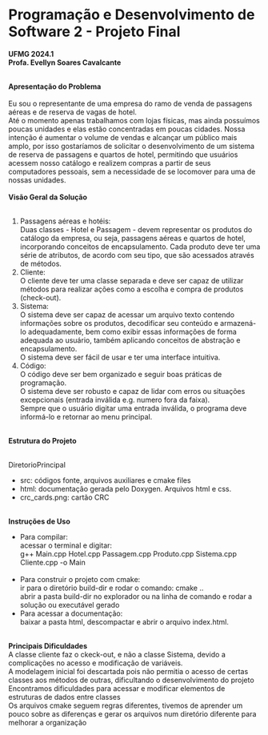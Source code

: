# Programação e Desenvolvimento de Software 2 - Projeto Final
<b>UFMG 2024.1</b><br>
<b>Profa. Evellyn Soares Cavalcante</b><br><br>

<b>Apresentação do Problema</b><br><br>
Eu sou o representante de uma empresa do ramo de venda de passagens aéreas e de reserva de vagas de hotel.<br>
Até o momento apenas trabalhamos com lojas físicas, mas ainda possuímos poucas unidades e elas estão concentradas em poucas cidades. Nossa intenção é aumentar o volume de vendas e alcançar um público mais amplo, por isso gostaríamos de solicitar o desenvolvimento de um sistema de reserva de passagens e quartos de hotel, permitindo que usuários acessem nosso catálogo e realizem compras
a partir de seus computadores pessoais, sem a necessidade de se locomover para uma de nossas unidades.<br><br>
<b>Visão Geral da Solução</b><br><br>

1. Passagens aéreas e hotéis:<br>
Duas classes - Hotel e Passagem - devem representar os produtos do catálogo da empresa, ou seja, passagens aéreas e quartos de hotel, incorporando conceitos de encapsulamento. Cada produto deve ter uma série de atributos, de acordo com seu tipo, que são acessados através de métodos.<br>
2. Cliente:<br>
O cliente deve ter uma classe separada e deve ser capaz de utilizar métodos para realizar ações como a escolha e compra de produtos (check-out).<br>
3. Sistema:<br>
O sistema deve ser capaz de acessar um arquivo texto contendo informações sobre os produtos, decodificar seu conteúdo e armazená-lo adequadamente, bem como exibir essas informações de forma adequada ao usuário, também aplicando conceitos de abstração e encapsulamento.<br>
O sistema deve ser fácil de usar e ter uma interface intuitiva.<br>
4. Código:<br>
O código deve ser bem organizado e seguir boas práticas de programação.<br>
O sistema deve ser robusto e capaz de lidar com erros ou situações excepcionais (entrada inválida e.g. numero fora da faixa).<br>
Sempre que o usuário digitar uma entrada inválida, o programa deve informá-lo e retornar ao menu principal.<br><br>

<b>Estrutura do Projeto</b><br><br>

DiretorioPrincipal<br>
  - src: códigos fonte, arquivos auxiliares e cmake files<br>
  - html: documentação gerada pelo Doxygen. Arquivos html e css.<br>
  - crc_cards.png: cartão CRC<br><br>

<b>Instruções de Uso</b><br>
  - Para compilar:<br>
  acessar o terminal e digitar:<br>
  g++ Main.cpp Hotel.cpp Passagem.cpp Produto.cpp Sistema.cpp Cliente.cpp -o Main<br><br>
  - Para construir o projeto com cmake:<br>
  ir para o diretório build-dir e rodar o comando: cmake ..<br>
  abrir a pasta build-dir no explorador ou na linha de comando e rodar a solução ou executável gerado<br>
  - Para acessar a documentação:<br>
  baixar a pasta html, descompactar e abrir o arquivo index.html. <br><br>

<b>Principais Dificuldades</b><br>
A classe cliente faz o ckeck-out, e não a classe Sistema, devido a complicações no acesso e modificação de variáveis.<br>
A modelagem inicial foi descartada pois não permitia o acesso de certas classes aos métodos de outras, dificultando o desenvolvimento do projeto<br>
Encontramos dificuldades para acessar e modificar elementos de estruturas de dados entre classes<br>
Os arquivos cmake seguem regras diferentes, tivemos de aprender um pouco sobre as diferenças e gerar os arquivos num diretório diferente para melhorar a organização<br><br>
